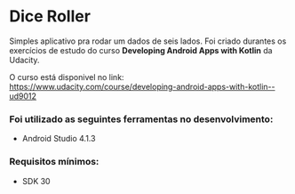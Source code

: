 # Dice Roller

Simples aplicativo pra rodar um dados de seis lados.
Foi criado durantes os exercícios de estudo do curso **Developing Android Apps with Kotlin** da Udacity.

O curso está disponivel no link: https://www.udacity.com/course/developing-android-apps-with-kotlin--ud9012

### Foi utilizado as seguintes ferramentas no desenvolvimento:

* Android Studio 4.1.3

### Requisitos mínimos:

* SDK 30